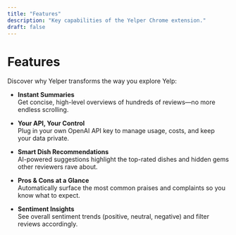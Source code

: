 ```yaml
---
title: "Features"
description: "Key capabilities of the Yelper Chrome extension."
draft: false
---
```


# Features

Discover why Yelper transforms the way you explore Yelp:

- **Instant Summaries**  
  Get concise, high-level overviews of hundreds of reviews—no more endless scrolling.

- **Your API, Your Control**  
  Plug in your own OpenAI API key to manage usage, costs, and keep your data private.

- **Smart Dish Recommendations**  
  AI-powered suggestions highlight the top-rated dishes and hidden gems other reviewers rave about.

- **Pros & Cons at a Glance**  
  Automatically surface the most common praises and complaints so you know what to expect.

- **Sentiment Insights**  
  See overall sentiment trends (positive, neutral, negative) and filter reviews accordingly.
